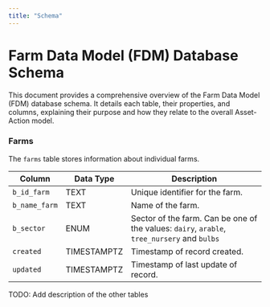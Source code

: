 ```yaml
---
title: "Schema"
---
```


# Farm Data Model (FDM) Database Schema

This document provides a comprehensive overview of the Farm Data Model (FDM) database schema. It details each table, their properties, and columns, explaining their purpose and how they relate to the overall Asset-Action model.

### Farms

The `farms` table stores information about individual farms.

| Column        | Data Type    | Description                                           |
|---------------|-------------|-------------------------------------------------------|
| `b_id_farm`   | TEXT         | Unique identifier for the farm.       |
| `b_name_farm` | TEXT         | Name of the farm.                     |
| `b_sector`    | ENUM         | Sector of the farm. Can be one of the values: `dairy`, `arable`, `tree_nursery` and `bulbs`                  |
| `created`     | TIMESTAMPTZ  | Timestamp of record created.          |
| `updated`     | TIMESTAMPTZ  | Timestamp of last update of record.   

TODO: Add description of the other tables
